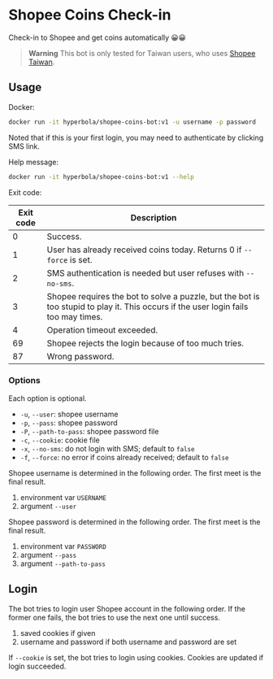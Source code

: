 # Shopee Coins Check-in

Check-in to Shopee and get coins automatically 😀😀

> **Warning**
> This bot is only tested for Taiwan users, who uses [Shopee Taiwan](https://shopee.tw/).

## Usage

Docker:

```sh
docker run -it hyperbola/shopee-coins-bot:v1 -u username -p password
```

Noted that if this is your first login, you may need to authenticate by clicking SMS link.

Help message:

```sh
docker run -it hyperbola/shopee-coins-bot:v1 --help
```

Exit code:

| Exit code | Description |
| --------- | ----------- |
| 0         | Success.    |
| 1         | User has already received coins today. Returns 0 if `--force` is set. |
| 2         | SMS authentication is needed but user refuses with `--no-sms`.|
| 3         | Shopee requires the bot to solve a puzzle, but the bot is too stupid to play it. This occurs if the user login fails too may times. |
| 4         | Operation timeout exceeded. |
| 69        | Shopee rejects the login because of too much tries. |
| 87        | Wrong password. |

### Options

Each option is optional.

- `-u`, `--user`: shopee username
- `-p`, `--pass`: shopee password
- `-P`, `--path-to-pass`: shopee password file
- `-c`, `--cookie`: cookie file
- `-x`, `--no-sms`: do not login with SMS; default to `false`
- `-f`, `--force`: no error if coins already received; default to `false`

Shopee username is determined in the following order. The first meet is the final result.

1. environment var `USERNAME`
2. argument `--user`

Shopee password is determined in the following order. The first meet is the final result.

1. environment var `PASSWORD`
2. argument `--pass`
3. argument `--path-to-pass`

## Login

The bot tries to login user Shopee account in the following order. If the former one fails, the bot tries to use the next one until success.

1. saved cookies if given
2. username and password if both username and password are set

If `--cookie` is set, the bot tries to login using cookies. Cookies are updated if login succeeded.
